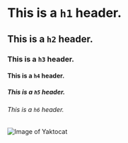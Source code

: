 # This is a `h1` header.
## This is a `h2` header.
### This is a `h3` header.
#### This is a `h4` header.
##### This is a `h5` header.
###### This is a `h6` header.
![Image of Yaktocat](https://octodex.github.com/images/yaktocat.png)
